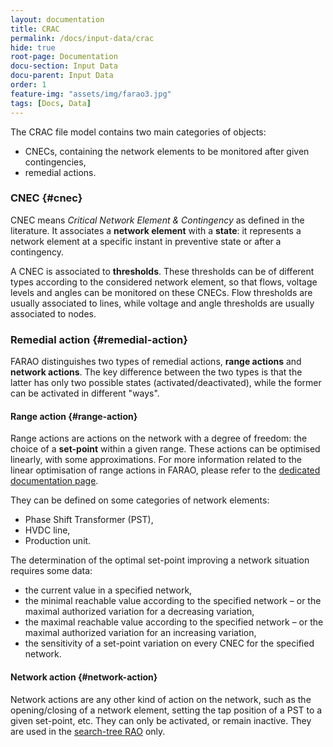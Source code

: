 ```yaml
---
layout: documentation
title: CRAC
permalink: /docs/input-data/crac
hide: true
root-page: Documentation
docu-section: Input Data
docu-parent: Input Data
order: 1
feature-img: "assets/img/farao3.jpg"
tags: [Docs, Data]
---
```


The CRAC file model contains two main categories of objects:
- CNECs, containing the network elements to be monitored after given contingencies,
- remedial actions.

### CNEC {#cnec}

CNEC means *Critical Network Element & Contingency* as defined in the literature. It associates a **network element** with a **state**: it represents a network element at a specific instant in preventive state or after a contingency.

A CNEC is associated to **thresholds**. These thresholds can be of different types according to the considered network element, so that flows, voltage levels and angles can be monitored on these CNECs. Flow thresholds are usually associated to lines, while voltage and angle thresholds are usually associated to nodes.

### Remedial action {#remedial-action}

FARAO distinguishes two types of remedial actions, **range actions** and **network actions**. The key difference between the two types is that the latter has only two possible states (activated/deactivated), while the former can be activated in different "ways".

#### Range action {#range-action}

Range actions are actions on the network with a degree of freedom: the choice of a **set-point** within a given range. These actions can be optimised linearly, with some approximations. For more information related to the linear optimisation of range actions in FARAO, please refer to the [dedicated documentation page](/docs/engine/ra-optimisation/linear-rao).

They can be defined on some categories of network elements:
- Phase Shift Transformer (PST),
- HVDC line,
- Production unit.

The determination of the optimal set-point improving a network situation requires some data:
- the current value in a specified network,
- the minimal reachable value according to the specified network – or the maximal authorized variation for a decreasing variation,
- the maximal reachable value according to the specified network – or the maximal authorized variation for an increasing variation,
- the sensitivity of a set-point variation on every CNEC for the specified network.

#### Network action {#network-action}

Network actions are any other kind of action on the network, such as the opening/closing of a network element, setting the tap position of a PST to a given set-point, etc. They can only be activated, or remain inactive.
They are used in the [search-tree RAO](/docs/engine/ra-optimisation/search-tree-rao) only.
